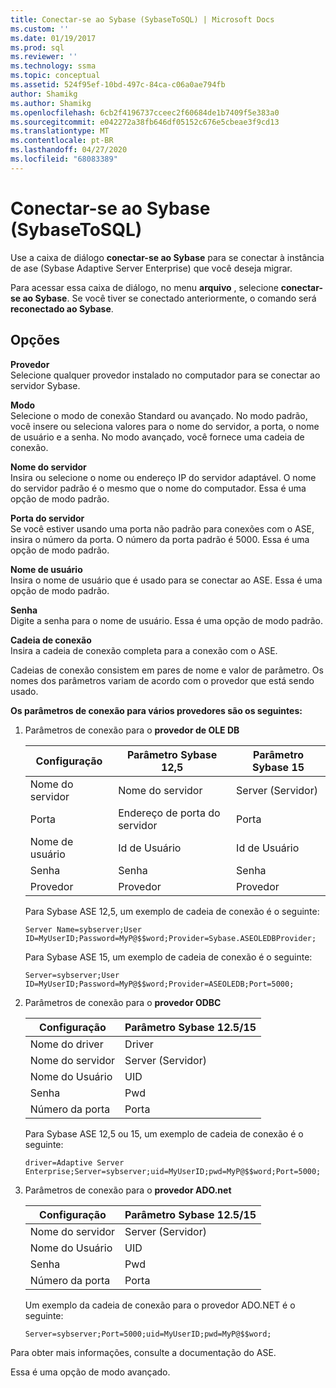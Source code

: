 ```yaml
---
title: Conectar-se ao Sybase (SybaseToSQL) | Microsoft Docs
ms.custom: ''
ms.date: 01/19/2017
ms.prod: sql
ms.reviewer: ''
ms.technology: ssma
ms.topic: conceptual
ms.assetid: 524f95ef-10bd-497c-84ca-c06a0ae794fb
author: Shamikg
ms.author: Shamikg
ms.openlocfilehash: 6cb2f4196737cceec2f60684de1b7409f5e383a0
ms.sourcegitcommit: e042272a38fb646df05152c676e5cbeae3f9cd13
ms.translationtype: MT
ms.contentlocale: pt-BR
ms.lasthandoff: 04/27/2020
ms.locfileid: "68083389"
---
```

# <a name="connect-to-sybase-sybasetosql"></a>Conectar-se ao Sybase (SybaseToSQL)
Use a caixa de diálogo **conectar-se ao Sybase** para se conectar à instância de ase (Sybase Adaptive Server Enterprise) que você deseja migrar.  
  
Para acessar essa caixa de diálogo, no menu **arquivo** , selecione **conectar-se ao Sybase**. Se você tiver se conectado anteriormente, o comando será **reconectado ao Sybase**.  
  
## <a name="options"></a>Opções  
**Provedor**  
Selecione qualquer provedor instalado no computador para se conectar ao servidor Sybase.  
  
**Modo**  
Selecione o modo de conexão Standard ou avançado. No modo padrão, você insere ou seleciona valores para o nome do servidor, a porta, o nome de usuário e a senha. No modo avançado, você fornece uma cadeia de conexão.  
  
**Nome do servidor**  
Insira ou selecione o nome ou endereço IP do servidor adaptável. O nome do servidor padrão é o mesmo que o nome do computador. Essa é uma opção de modo padrão.  
  
**Porta do servidor**  
Se você estiver usando uma porta não padrão para conexões com o ASE, insira o número da porta. O número da porta padrão é 5000. Essa é uma opção de modo padrão.  
  
**Nome de usuário**  
Insira o nome de usuário que é usado para se conectar ao ASE. Essa é uma opção de modo padrão.  
  
**Senha**  
Digite a senha para o nome de usuário. Essa é uma opção de modo padrão.  
  
**Cadeia de conexão**  
Insira a cadeia de conexão completa para a conexão com o ASE.  
  
Cadeias de conexão consistem em pares de nome e valor de parâmetro. Os nomes dos parâmetros variam de acordo com o provedor que está sendo usado.  
  
**Os parâmetros de conexão para vários provedores são os seguintes:**  
  
1.  Parâmetros de conexão para o **provedor de OLE DB**  
  
    |Configuração|Parâmetro Sybase 12,5|Parâmetro Sybase 15|  
    |-----------|-------------------------|-----------------------|  
    |Nome do servidor|Nome do servidor|Server (Servidor)|  
    |Porta|Endereço de porta do servidor|Porta|  
    |Nome de usuário|Id de Usuário|Id de Usuário|  
    |Senha|Senha|Senha|  
    |Provedor|Provedor|Provedor|  
  
    Para Sybase ASE 12,5, um exemplo de cadeia de conexão é o seguinte:  
  
    `Server Name=sybserver;User ID=MyUserID;Password=MyP@$$word;Provider=Sybase.ASEOLEDBProvider;`  
  
    Para Sybase ASE 15, um exemplo de cadeia de conexão é o seguinte:  
  
    `Server=sybserver;User ID=MyUserID;Password=MyP@$$word;Provider=ASEOLEDB;Port=5000;`  
  
2.  Parâmetros de conexão para o **provedor ODBC**  
  
    |Configuração|Parâmetro Sybase 12.5/15|  
    |-----------|-----------------------------|  
    |Nome do driver|Driver|  
    |Nome do servidor|Server (Servidor)|  
    |Nome do Usuário|UID|  
    |Senha|Pwd|  
    |Número da porta|Porta|  
  
    Para Sybase ASE 12,5 ou 15, um exemplo de cadeia de conexão é o seguinte:  
  
    `driver=Adaptive Server Enterprise;Server=sybserver;uid=MyUserID;pwd=MyP@$$word;Port=5000;`  
  
3.  Parâmetros de conexão para o **provedor ADO.net**  
  
    |Configuração|Parâmetro Sybase 12.5/15|  
    |-----------|-----------------------------|  
    |Nome do servidor|Server (Servidor)|  
    |Nome do Usuário|UID|  
    |Senha|Pwd|  
    |Número da porta|Porta|  
  
    Um exemplo da cadeia de conexão para o provedor ADO.NET é o seguinte:  
  
    `Server=sybserver;Port=5000;uid=MyUserID;pwd=MyP@$$word;`  
  
Para obter mais informações, consulte a documentação do ASE.  
  
Essa é uma opção de modo avançado.  
  
